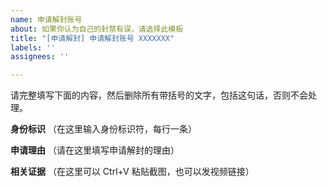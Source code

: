 ```yaml
---
name: 申请解封账号
about: 如果你认为自己的封禁有误，请选择此模板
title: "[申请解封] 申请解封账号 XXXXXXX"
labels: ''
assignees: ''

---
```


请完整填写下面的内容，然后删除所有带括号的文字，包括这句话，否则不会处理。

**身份标识**
（在这里输入身份标识符，每行一条）

**申请理由**
（请在这里填写申请解封的理由）

**相关证据**
（在这里可以 Ctrl+V 粘贴截图，也可以发视频链接）
